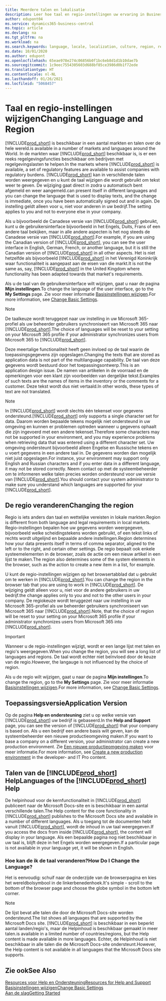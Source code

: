 ```yaml
---
title: Meerdere talen en lokalisatie
description: Leer hoe taal en regio-instellingen uw ervaring in Business Central beïnvloeden. Wijzig de taal van de gebruikersinterface in Mijn instellingen.
author: edupont04
ms.service: dynamics365-business-central
ms.topic: article
ms.devlang: na
ms.tgt_pltfrm: na
ms.workload: na
ms.search.keywords: language, locale, localization, culture, region, regional settings
ms.date: 10/01/2020
ms.author: edupont
ms.openlocfilehash: 65eae978e274c06856b0f1bc6eb8d1d1b10dae7b
ms.sourcegitcommit: 1c9eec7554305603d688bf85ce3986d0b1f72ede
ms.translationtype: HT
ms.contentlocale: nl-NL
ms.lasthandoff: 01/26/2021
ms.locfileid: "5068457"
---
```

# <a name="changing-language-and-region"></a><span data-ttu-id="6916a-104">Taal en regio-instellingen wijzigen</span><span class="sxs-lookup"><span data-stu-id="6916a-104">Changing Language and Region</span></span>

[!INCLUDE[prod_short](includes/prod_short.md)] <span data-ttu-id="6916a-105">is beschikbaar in een aantal markten en talen over de hele wereld.</span><span class="sxs-lookup"><span data-stu-id="6916a-105">is available in a number of markets and languages around the World.</span></span> <span data-ttu-id="6916a-106">In de markten waar [!INCLUDE[prod_short](includes/prod_short.md)] beschikbaar is, is er een reeks regelgevingsfuncties beschikbaar om bedrijven met regelgevingslasten te helpen.</span><span class="sxs-lookup"><span data-stu-id="6916a-106">In the markets where [!INCLUDE[prod_short](includes/prod_short.md)] is available, a set of regulatory features are available to assist companies with regulatory burdens.</span></span> [!INCLUDE[prod_short](includes/prod_short.md)] <span data-ttu-id="6916a-107">kan in verschillende talen worden weergegeven en u kunt de taal wijzigen die wordt gebruikt om tekst weer te geven. De wijziging gaat direct in zodra u automatisch bent afgemeld en weer aangemeld.</span><span class="sxs-lookup"><span data-stu-id="6916a-107">can present itself in different languages and you can change the language that is used to display texts, and the change is immediate, once you have been automatically signed out and in again.</span></span> <span data-ttu-id="6916a-108">De instelling geldt alleen voor u, niet voor anderen in uw bedrijf.</span><span class="sxs-lookup"><span data-stu-id="6916a-108">The setting applies to you and not to everyone else in your company.</span></span>  

<span data-ttu-id="6916a-109">Als u bijvoorbeeld de Canadese versie van [!INCLUDE[prod_short](includes/prod_short.md)] gebruikt, kunt u de gebruikersinterface bijvoorbeeld in het Engels, Duits, Frans of een andere taal bekijken, maar in alle andere aspecten is het nog steeds de Canadese versie van [!INCLUDE[prod_short](includes/prod_short.md)].</span><span class="sxs-lookup"><span data-stu-id="6916a-109">For example, if you are using the Canadian version of [!INCLUDE[prod_short](includes/prod_short.md)], you can see the user interface in English, German, French, or another language, but it is still the Canadian version of [!INCLUDE[prod_short](includes/prod_short.md)] in all other aspects.</span></span> <span data-ttu-id="6916a-110">Het is niet hetzelfde als bijvoorbeeld [!INCLUDE[prod_short](includes/prod_short.md)] in het Verenigd Koninkrijk waar functionaliteit is aangepast aan de eisen van die markt.</span><span class="sxs-lookup"><span data-stu-id="6916a-110">It is not the same as, say, [!INCLUDE[prod_short](includes/prod_short.md)] in the United Kingdom where functionality has been adapted towards that market's requirements.</span></span>  

<span data-ttu-id="6916a-111">Als u de taal van de gebruikersinterface wilt wijzigen, gaat u naar de pagina **Mijn instellingen**.</span><span class="sxs-lookup"><span data-stu-id="6916a-111">To change the language of the user interface, go to the **My Settings** page.</span></span> <span data-ttu-id="6916a-112">Zie voor meer informatie [Basisinstellingen wijzigen](ui-change-basic-settings.md#language).</span><span class="sxs-lookup"><span data-stu-id="6916a-112">For more information, see [Change Basic Settings](ui-change-basic-settings.md#language).</span></span> 

> [!NOTE]  
> <span data-ttu-id="6916a-113">De taalkeuze wordt teruggezet naar uw instelling in uw Microsoft 365-profiel als uw beheerder gebruikers synchroniseert van Microsoft 365 naar [!INCLUDE[prod_short](includes/prod_short.md)].</span><span class="sxs-lookup"><span data-stu-id="6916a-113">The choice of languages will be reset to your setting on your Microsoft 365 profile if your administrator synchronizes users from Microsoft 365 to [!INCLUDE[prod_short](includes/prod_short.md)].</span></span>

<span data-ttu-id="6916a-114">Deze meertalige functionaliteit heeft geen invloed op de taal waarin de toepassingsgegevens zijn opgeslagen.</span><span class="sxs-lookup"><span data-stu-id="6916a-114">Changing the texts that are stored as application data is not part of the multilanguage capability.</span></span> <span data-ttu-id="6916a-115">De taal van deze gegevens wordt bestuurd door het toepassingsontwerp.</span><span class="sxs-lookup"><span data-stu-id="6916a-115">This is an application design issue.</span></span> <span data-ttu-id="6916a-116">De namen van artikelen in de voorraad en de opmerkingen voor een klant zijn voorbeelden van dergelijke tekst.</span><span class="sxs-lookup"><span data-stu-id="6916a-116">Examples of such texts are the names of items in the inventory or the comments for a customer.</span></span> <span data-ttu-id="6916a-117">Deze tekst wordt dus niet vertaald.</span><span class="sxs-lookup"><span data-stu-id="6916a-117">In other words, these types of text are not translated.</span></span>  

> [!NOTE]  
> <span data-ttu-id="6916a-118">In [!INCLUDE[prod_short](includes/prod_short.md)] wordt slechts één tekenset voor gegevens ondersteund.</span><span class="sxs-lookup"><span data-stu-id="6916a-118">[!INCLUDE[prod_short](includes/prod_short.md)] only supports a single character set for data.</span></span> <span data-ttu-id="6916a-119">Daarom worden bepaalde tekens mogelijk niet ondersteund in uw omgeving en kunnen er problemen optreden wanneer u gegevens ophaalt die zijn ingevoerd met een andere tekenset.</span><span class="sxs-lookup"><span data-stu-id="6916a-119">Therefore some characters may not be supported in your environment, and you may experience problems when retrieving data that was entered using a different character set.</span></span> <span data-ttu-id="6916a-120">Uw omgeving ondersteunt bijvoorbeeld alleen Engelse en Russische tekens en u voert gegevens in een andere taal in. De gegevens worden dan mogelijk niet juist opgeslagen.</span><span class="sxs-lookup"><span data-stu-id="6916a-120">For instance, your environment may support only English and Russian characters and if you enter data in a different language, it may not be stored correctly.</span></span> <span data-ttu-id="6916a-121">Neem contact op met de systeembeheerder om te informeren welke talen precies worden ondersteund voor uw versie van [!INCLUDE[prod_short](includes/prod_short.md)].</span><span class="sxs-lookup"><span data-stu-id="6916a-121">You should contact your system administrator to make sure you understand which languages are supported for your [!INCLUDE[prod_short](includes/prod_short.md)].</span></span>  

## <a name="changing-the-region"></a><span data-ttu-id="6916a-122">De regio veranderen</span><span class="sxs-lookup"><span data-stu-id="6916a-122">Changing the region</span></span>
<span data-ttu-id="6916a-123">Regio is iets anders dan taal en wettelijke vereisten in lokale markten.</span><span class="sxs-lookup"><span data-stu-id="6916a-123">Region is different from both language and legal requirements in local markets.</span></span> <span data-ttu-id="6916a-124">Regio-instellingen bepalen hoe uw gegevens worden weergegeven, bijvoorbeeld welke scheidingstekens worden gebruikt, of een tekst links of rechts wordt uitgelijnd en bepaalde andere instellingen.</span><span class="sxs-lookup"><span data-stu-id="6916a-124">Region determines how your data presents itself in terms of comma separator, aligned to the left or to the right, and certain other settings.</span></span> <span data-ttu-id="6916a-125">De regio bepaalt ook enkele systeemelementen in de browser, zoals de actie om een nieuw artikel in een lijst te maken.</span><span class="sxs-lookup"><span data-stu-id="6916a-125">The region also determines some of the system elements in the browser, such as the action to create a new item in a list, for example.</span></span>  

<span data-ttu-id="6916a-126">U kunt de regio-instellingen wijzigen op het browsertabblad dat u gebruikt om te werken in [!INCLUDE[prod_short](includes/prod_short.md)].</span><span class="sxs-lookup"><span data-stu-id="6916a-126">You can change the region in the browser tab that you are using to work in [!INCLUDE[prod_short](includes/prod_short.md)].</span></span> <span data-ttu-id="6916a-127">De wijziging geldt alleen voor u, niet voor de andere gebruikers in uw bedrijf.</span><span class="sxs-lookup"><span data-stu-id="6916a-127">the change applies only to you and not to the other users in your company.</span></span>  <span data-ttu-id="6916a-128">De regiokeuze wordt teruggezet naar uw instelling in uw Microsoft 365-profiel als uw beheerder gebruikers synchroniseert van Microsoft 365 naar [!INCLUDE[prod_short](includes/prod_short.md)].</span><span class="sxs-lookup"><span data-stu-id="6916a-128">Note, that the choice of region will be reset to your setting on your Microsoft 365 profile if your administrator synchronizes users from Microsoft 365 into [!INCLUDE[prod_short](includes/prod_short.md)].</span></span>

> [!IMPORTANT]  
>  <span data-ttu-id="6916a-129">Wanneer u de regio-instellingen wijzigt, wordt er een lange lijst met talen en regio's weergegeven.</span><span class="sxs-lookup"><span data-stu-id="6916a-129">When you change the region, you will see a long list of languages and regions.</span></span> <span data-ttu-id="6916a-130">De taal wordt echter niet beïnvloed door de keuze van de regio.</span><span class="sxs-lookup"><span data-stu-id="6916a-130">However, the langauge is not influenced by the choice of region.</span></span>  

<span data-ttu-id="6916a-131">Als u de regio wilt wijzigen, gaat u naar de pagina **Mijn instellingen**.</span><span class="sxs-lookup"><span data-stu-id="6916a-131">To change the region, go to the **My Settings** page.</span></span> <span data-ttu-id="6916a-132">Zie voor meer informatie [Basisinstellingen wijzigen](ui-change-basic-settings.md).</span><span class="sxs-lookup"><span data-stu-id="6916a-132">For more information, see [Change Basic Settings](ui-change-basic-settings.md).</span></span>  

## <a name="application-version"></a><span data-ttu-id="6916a-133">Toepassingsversie</span><span class="sxs-lookup"><span data-stu-id="6916a-133">Application Version</span></span>

<span data-ttu-id="6916a-134">Op de pagina **Help en ondersteuning** ziet u op welke versie van [!INCLUDE[prod_short](includes/prod_short.md)] uw bedrijf is gebaseerd.</span><span class="sxs-lookup"><span data-stu-id="6916a-134">In the **Help and Support** page, you can see the version of [!INCLUDE[prod_short](includes/prod_short.md)] that your company is based on.</span></span> <span data-ttu-id="6916a-135">Als u een bedrijf een andere basis wilt geven, kan de systeembeheerder een nieuwe productieomgeving maken.</span><span class="sxs-lookup"><span data-stu-id="6916a-135">If you want to base a company on a different version, your administrator can create a new production environment.</span></span> <span data-ttu-id="6916a-136">Zie [Een nieuwe productieomgeving maken](/dynamics365/business-central/dev-itpro/administration/tenant-admin-center-environments#create-a-new-production-environment) voor meer informatie.</span><span class="sxs-lookup"><span data-stu-id="6916a-136">For more information, see [Create a new production environment](/dynamics365/business-central/dev-itpro/administration/tenant-admin-center-environments#create-a-new-production-environment) in the developer- and IT Pro content.</span></span>  

## <a name="languages-of-the-prod_short-help"></a><span data-ttu-id="6916a-137">Talen van de [!INCLUDE[prod_short](includes/prod_short.md)] Help</span><span class="sxs-lookup"><span data-stu-id="6916a-137">Languages of the [!INCLUDE[prod_short](includes/prod_short.md)] Help</span></span>
<span data-ttu-id="6916a-138">De helpinhoud voor de kernfunctionaliteit in [!INCLUDE[prod_short](includes/prod_short.md)] publiceert naar de Microsoft Docs-site en is beschikbaar in een aantal verschillende talen.</span><span class="sxs-lookup"><span data-stu-id="6916a-138">The Help content for the core functionality in [!INCLUDE[prod_short](includes/prod_short.md)] publishes to the Microsoft Docs site and available in a number of different languages.</span></span> <span data-ttu-id="6916a-139">Als u toegang tot de documenten hebt vanuit [!INCLUDE[prod_short](includes/prod_short.md)], wordt de inhoud in uw taal weergegeven.</span><span class="sxs-lookup"><span data-stu-id="6916a-139">If you access the docs from inside [!INCLUDE[prod_short](includes/prod_short.md)], the content will display in your language.</span></span> <span data-ttu-id="6916a-140">Als een bepaalde pagina nog niet beschikbaar in uw taal is, blijft deze in het Engels worden weergegeven.</span><span class="sxs-lookup"><span data-stu-id="6916a-140">If a particular page is not available in your language yet, it will be shown in English.</span></span>

### <a name="how-do-i-change-the-language"></a><span data-ttu-id="6916a-141">Hoe kan de ik de taal veranderen?</span><span class="sxs-lookup"><span data-stu-id="6916a-141">How Do I Change the Language?</span></span>
<span data-ttu-id="6916a-142">Het is eenvoudig: schuif naar de onderzijde van de browserpagina en kies het wereldbolsymbool in de linkerbenedenhoek.</span><span class="sxs-lookup"><span data-stu-id="6916a-142">It's simple - scroll to the bottom of the browser page and choose the globe symbol in the bottom left corner.</span></span>

> [!NOTE]  
> <span data-ttu-id="6916a-143">De lijst bevat alle talen die door de Microsoft Docs-site worden ondersteund.</span><span class="sxs-lookup"><span data-stu-id="6916a-143">The list shows all languages that are supported by the Microsoft Docs site.</span></span> [!INCLUDE[prod_short](includes/prod_short.md)] <span data-ttu-id="6916a-144">is beschikbaar in een beperkt aantal landen/regio's, maar de Helpinhoud is beschikbaar gemaakt in meer talen.</span><span class="sxs-lookup"><span data-stu-id="6916a-144">is available in a limited number of countries/regions, but the Help content is made available in more languages.</span></span> <span data-ttu-id="6916a-145">Echter, de Helpinhoud is niet beschikbaar in alle talen die de Microsoft Docs-site ondersteunt.</span><span class="sxs-lookup"><span data-stu-id="6916a-145">However, the Help content is not available in all languages that the Microsoft Docs site supports.</span></span>

## <a name="see-also"></a><span data-ttu-id="6916a-146">Zie ook</span><span class="sxs-lookup"><span data-stu-id="6916a-146">See Also</span></span>

[<span data-ttu-id="6916a-147">Resources voor Help en Ondersteuning</span><span class="sxs-lookup"><span data-stu-id="6916a-147">Resources for Help and Support</span></span>](product-help-and-support.md)  
[<span data-ttu-id="6916a-148">Basisinstellingen wijzigen</span><span class="sxs-lookup"><span data-stu-id="6916a-148">Change Basic Settings</span></span>](ui-change-basic-settings.md)  
[<span data-ttu-id="6916a-149">Aan de slag</span><span class="sxs-lookup"><span data-stu-id="6916a-149">Getting Started</span></span>](product-get-started.md)  

